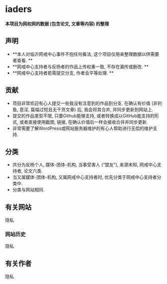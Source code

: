 # iaders
**本项目为网权网的数据 (包含论文, 文章等内容) 的整理**<br/>
## 声明
* **本人对临沂网戒中心事件不抱任何看法, 这个项目仅用来整理数据以供需要者查看. **
* **网戒中心支持者与反杨者的作品上传权重一致, 不存在漏传或删改. **
* **网戒中心支持者若需提交分支, 作者会平等处理. **
## 贡献
* 项目非常欢迎有心人提交一些我没有注意到的作品到分支. 在确认有价值 (非钓鱼, 意淫, 篇幅过短且无干货文章) 后, 我会将其合并, 并同步更新到网站上. <br/>
* 提交的作品类型不限, 只要Github能够支持, 或者转换成以GitHub能支持的形式, 或者直接使用截图, 链接, 在确认价值后一样会接收合并并同步更新. <br/>
* 非常需要了解WordPress或网站服务器维护的有心人帮助进行无偿的维护支持. <br/>
## 分类
* 共分为反杨个人, 媒体-团体-机构, 当事受害人 (“盟友”), 来源未知, 网戒中心支持者, 论文六类. 
* 当又属媒体-团体-机构, 又属网戒中心支持者时, 优先分类于网戒中心支持者分类中. 
* 分类与网站相同. 
## 有关网站
隐私 <br/>
### 网站历史
隐私 <br/>
## 有关作者
隐私 <br/>
